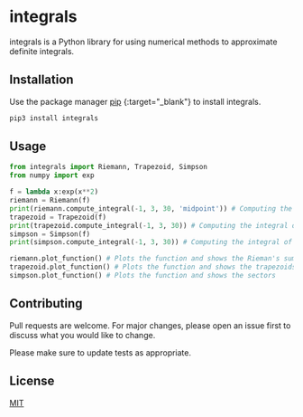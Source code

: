 # integrals

integrals is a Python library for using numerical methods to approximate definite integrals.

## Installation

Use the package manager [pip](https://pip.pypa.io/en/stable/) {:target="_blank"} to install integrals.

```bash
pip3 install integrals
```

## Usage

```python
from integrals import Riemann, Trapezoid, Simpson
from numpy import exp

f = lambda x:exp(x**2)
riemann = Riemann(f)
print(riemann.compute_integral(-1, 3, 30, 'midpoint')) # Computing the integral of f(x) using 'Riemann midpoint sum' from -1 to 3 with 30 sub-intervals.
trapezoid = Trapezoid(f)
print(trapezoid.compute_integral(-1, 3, 30)) # Computing the integral of f(x) using 'trapezoid rule' from -1 to 3 with 30 sub-intervals.
simpson = Simpson(f)
print(simpson.compute_integral(-1, 3, 30)) # Computing the integral of f(x) using 'Simpson's rule' from -1 to 3 with 30 sub-intervals.

riemann.plot_function() # Plots the function and shows the Rieman's sum rectangles
trapezoid.plot_function() # Plots the function and shows the trapezoids
simpson.plot_function() # Plots the function and shows the sectors
```

## Contributing
Pull requests are welcome. For major changes, please open an issue first to discuss what you would like to change.

Please make sure to update tests as appropriate.

## License
[MIT](https://choosealicense.com/licenses/mit/)
